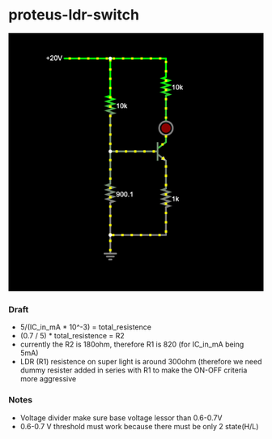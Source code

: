proteus-ldr-switch
==================
![](Screenshot%202024-02-22%20195004.png)

### Draft
- 5/(IC_in_mA * 10^-3) = total_resistence
- (0.7 / 5) * total_resistence = R2
- currently the R2 is 180ohm, therefore R1 is 820 (for IC_in_mA being 5mA)
- LDR (R1) resistence on super light is around 300ohm (therefore we need dummy resister added in series with R1 to make the ON-OFF criteria more aggressive
### Notes
- Voltage divider make sure base voltage lessor than 0.6-0.7V
- 0.6-0.7 V threshold must work because there must be only 2 state(H/L)
